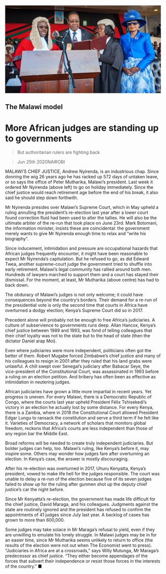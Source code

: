 ![](./images/20200627_MAP008_0.jpg)

## The Malawi model

# More African judges are standing up to governments

> But authoritarian rulers are fighting back

> Jun 25th 2020NAIROBI

MALAWI’S CHIEF JUSTICE, Andrew Nyirenda, is an industrious chap. Since donning the wig 26 years ago he has racked up 572 days of untaken leave, or so says the office of Peter Mutharika, Malawi’s president. Last week it ordered Mr Nyirenda (above left) to go on holiday immediately. Since the chief justice would reach retirement age before the end of his break, it also said he should step down forthwith.

Mr Nyirenda presides over Malawi’s Supreme Court, which in May upheld a ruling annulling the president’s re-election last year after a lower court found correction fluid had been used to alter the tallies. He will also be the ultimate arbiter of the re-run that took place on June 23rd. Mark Botomani, the information minister, insists these are coincidental: the government merely wants to give Mr Nyirenda enough time to relax and “write his biography”.

Since inducement, intimidation and pressure are occupational hazards that African judges frequently encounter, it might have been reasonable to expect Mr Nyirenda’s capitulation. But he refused to go, as did Edward Twea, another supreme-court judge the government tried to shuffle into early retirement. Malawi’s legal community has rallied around both men. Hundreds of lawyers marched to support them and a court has stayed their dismissal. For the moment, at least, Mr Mutharika (above centre) has had to back down.

The obduracy of Malawi’s judges is not only welcome; it could have consequences beyond the country’s borders. Their demand for a re-run of the presidential vote is only the second time that courts in Africa have overturned a dodgy election; Kenya’s Supreme Court did so in 2017.

Precedent alone will probably not be enough to free Africa’s judiciaries. A culture of subservience to governments runs deep. Allan Hancox, Kenya’s chief justice between 1989 and 1993, was fond of telling colleagues that their chief loyalty was not to the state but to the head of state (then the dictator Daniel arap Moi).

Even where judiciaries were more independent, politicians often got the better of them. Robert Mugabe forced Zimbabwe’s chief justice and many of his colleagues to resign in 2001 after they ruled that his land grabs were unlawful. A chill swept over Senegal’s judiciary after Babacar Seye, the vice-president of the Constitutional Court, was assassinated in 1993 before a ruling on an election petition. And bribery has often been as effective as intimidation in neutering judges.

African judiciaries have grown a little more impartial in recent years. Yet progress is uneven. For every Malawi, there is a Democratic Republic of Congo, where the courts last year upheld President Félix Tshisekedi’s victory in an election he actually lost by some distance. For every Kenya, there is a Zambia, where in 2018 the Constitutional Court allowed President Edgar Lungu to ransack the constitution and serve a third term if he felt like it. Varieties of Democracy, a network of scholars that monitors global freedom, reckons that Africa’s courts are less independent than those of any region bar the Middle East.

Broad reforms will be needed to create truly independent judiciaries. But bolder judges can help, too. Malawi’s ruling, like Kenya’s before it, may inspire some. Others may wonder how judges fare after overturning an election. In Kenya’s case, the answer is mostly discouraging.

After his re-election was overturned in 2017, Uhuru Kenyatta, Kenya’s president, vowed to make life hell for the judges responsible. The court was unable to delay a re-run of the election because five of its seven judges failed to show up for the ruling after gunmen shot up the deputy chief justice’s car the night before.

Since Mr Kenyatta’s re-election, the government has made life difficult for the chief justice, David Maraga, and his colleagues. Judgments against the state are routinely ignored and the president has refused to confirm the appointments of 41 judges since July last year. A backlog of cases has grown to more than 600,000.

Some judges may take solace in Mr Maraga’s refusal to yield, even if they are unwilling to emulate his lonely struggle. In Malawi judges may be in for an easier time, since Mr Mutharika seems unlikely to return to office (the results of the election were not out when The Economist went to press). “Judiciaries in Africa are at a crossroads,” says Willy Mutunga, Mr Maraga’s predecessor as chief justice. “They either become appendages of the forces that subvert their independence or resist those forces in the interests of the country.” ■